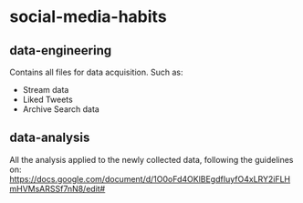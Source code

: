 # social-media-habits

## data-engineering

Contains all files for data acquisition. Such as:
- Stream data
- Liked Tweets
- Archive Search data

## data-analysis
All the analysis applied to the newly collected data, following the guidelines on: https://docs.google.com/document/d/1O0oFd4OKlBEgdfIuyfO4xLRY2iFLHmHVMsARSSf7nN8/edit#